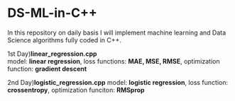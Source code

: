 # DS-ML-in-C++

In this repository on daily basis I will implement machine learning and Data Science algorithms fully coded in C++. 

1st Day)**linear_regression.cpp**  
  model: **linear regression**, 
  loss functions: **MAE, MSE, RMSE**, 
  optimization function: **gradient descent**

2nd Day)**logistic_regression.cpp**
  model: **logistic regression**,
  loss function: **crossentropy**,
  optimization funciton: **RMSprop**
